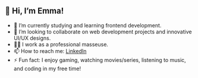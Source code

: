 ## 👋 Hi, I’m Emma! 
- 🌱 I’m currently studying and learning frontend development.
- 💞️ I’m looking to collaborate on web development projects and innovative UI/UX designs.
- 💆‍♀️ I work as a professional masseuse.
- 📫 How to reach me: [LinkedIn](https://www.linkedin.com/in/emma-dybdorf-023315290/)
- ⚡ Fun fact: I enjoy gaming, watching movies/series, listening to music, and coding in my free time!

<!---
EmmaaDy/EmmaaDy is a ✨ special ✨ repository because its `README.md` (this file) appears on your GitHub profile.
You can click the Preview link to take a look at your changes.
--->
